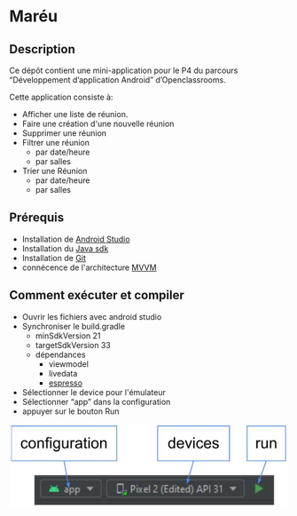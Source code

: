 # Maréu

## Description
Ce dépôt contient une mini-application pour le P4 du parcours “Développement d’application Android” d’Openclassrooms.

Cette application consiste à:
* Afficher une liste de réunion.
* Faire une création d'une nouvelle réunion
* Supprimer une réunion
* Filtrer une réunion
  * par date/heure
  * par salles
* Trier une Réunion
  * par date/heure
  * par salles
## Prérequis
* Installation de [Android Studio](https://developer.android.com/studio?gclid=CjwKCAiAlp2fBhBPEiwA2Q10DylEC18SIGfmsSq9IHXwIvfDtvdeyjUUL9axVlY7wGES4gyH5kgjdxoCqlsQAvD_BwE&gclsrc=aw.ds)
* Installation du [Java sdk](https://www.oracle.com/fr/java/technologies/downloads/)
* Installation de [Git](https://git-scm.com/book/fr/v2/D%C3%A9marrage-rapide-Installation-de-Git)
* connécence de l'architecture [MVVM](https://youtu.be/ijXjCtCXcN4) 
## Comment exécuter et compiler
* Ouvrir les fichiers avec android studio
* Synchroniser le build.gradle
    * minSdkVersion 21
    * targetSdkVersion 33
    * dépendances
        * viewmodel
        * livedata
        * [espresso](https://developer.android.com/training/testing/espresso)
* Sélectionner le device pour l'émulateur
* Sélectionner “app” dans la configuration
* appuyer sur le bouton Run


![Image](images/ExecuterCompiler.JPG)
